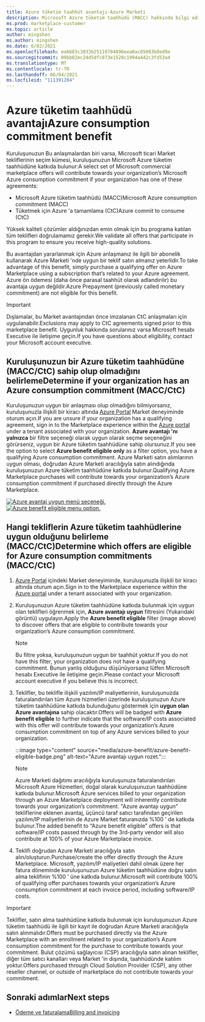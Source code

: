 ```yaml
---
title: Azure tüketim taahhüt avantajı-Azure Marketi
description: Microsoft Azure tüketim taahhüdü (MACC) hakkında bilgi edinin, kuruluşunuzun Azure avantajına uygun olan Azure portal tekliflerini nasıl bulacağını nasıl belirleyebileceğinizi öğrenin.
ms.prod: marketplace-customer
ms.topic: article
author: mingshen
ms.author: mingshen
ms.date: 6/02/2021
ms.openlocfilehash: ea6683c3033b25110784896eea0ac85083b8ed9e
ms.sourcegitcommit: 09bb02ec24d5dfc873e1528c1994a442c3fd53a4
ms.translationtype: MT
ms.contentlocale: tr-TR
ms.lasthandoff: 06/04/2021
ms.locfileid: "111391204"
---
```

# <a name="azure-consumption-commitment-benefit"></a><span data-ttu-id="af79c-103">Azure tüketim taahhüdü avantajı</span><span class="sxs-lookup"><span data-stu-id="af79c-103">Azure consumption commitment benefit</span></span>

<span data-ttu-id="af79c-104">Kuruluşunuzun Bu anlaşmalardan biri varsa, Microsoft ticari Market tekliflerinin seçim kümesi, kuruluşunuzun Microsoft Azure tüketim taahhüdüne katkıda bulunur:</span><span class="sxs-lookup"><span data-stu-id="af79c-104">A select set of Microsoft commercial marketplace offers will contribute towards your organization’s Microsoft Azure consumption commitment if your organization has one of these agreements:</span></span>

- <span data-ttu-id="af79c-105">Microsoft Azure tüketim taahhüdü (MACC)</span><span class="sxs-lookup"><span data-stu-id="af79c-105">Microsoft Azure consumption commitment (MACC)</span></span>
- <span data-ttu-id="af79c-106">Tüketmek için Azure 'a tamamlama (CtC)</span><span class="sxs-lookup"><span data-stu-id="af79c-106">Azure commit to consume (CtC)</span></span>

<span data-ttu-id="af79c-107">Yüksek kaliteli çözümler aldığınızdan emin olmak için bu programa katılan tüm teklifleri doğrulamamız gerekir.</span><span class="sxs-lookup"><span data-stu-id="af79c-107">We validate all offers that participate in this program to ensure you receive high-quality solutions.</span></span>

<span data-ttu-id="af79c-108">Bu avantajdan yararlanmak için Azure anlaşmanız ile ilgili bir abonelik kullanarak Azure Marketi 'nde uygun bir teklif satın almanız yeterlidir.</span><span class="sxs-lookup"><span data-stu-id="af79c-108">To take advantage of this benefit, simply purchase a qualifying offer on Azure Marketplace using a subscription that’s related to your Azure agreement.</span></span> <span data-ttu-id="af79c-109">Azure ön ödemesi (daha önce parasal taahhüt olarak adlandırılır) bu avantaja uygun değildir.</span><span class="sxs-lookup"><span data-stu-id="af79c-109">Azure Prepayment (previously called monetary commitment) are not eligible for this benefit.</span></span>

> [!IMPORTANT]
> <span data-ttu-id="af79c-110">Dışlamalar, bu Market avantajından önce imzalanan CtC anlaşmaları için uygulanabilir.</span><span class="sxs-lookup"><span data-stu-id="af79c-110">Exclusions may apply to CtC agreements signed prior to this marketplace benefit.</span></span> <span data-ttu-id="af79c-111">Uygunluk hakkında sorularınız varsa Microsoft hesabı Executive ile iletişime geçin.</span><span class="sxs-lookup"><span data-stu-id="af79c-111">If you have questions about eligibility, contact your Microsoft account executive.</span></span>

## <a name="determine-if-your-organization-has-an-azure-consumption-commitment-maccctc"></a><span data-ttu-id="af79c-112">Kuruluşunuzun bir Azure tüketim taahhüdüne (MACC/CtC) sahip olup olmadığını belirleme</span><span class="sxs-lookup"><span data-stu-id="af79c-112">Determine if your organization has an Azure consumption commitment (MACC/CtC)</span></span>

<span data-ttu-id="af79c-113">Kuruluşunuzun uygun bir anlaşması olup olmadığını bilmiyorsanız, kuruluşunuzla ilişkili bir kiracı altında [Azure Portal](https://ms.portal.azure.com/#blade/Microsoft_Azure_Marketplace/MarketplaceOffersBlade/selectedMenuItemId/home) Market deneyiminde oturum açın.</span><span class="sxs-lookup"><span data-stu-id="af79c-113">If you are unsure if your organization has a qualifying agreement, sign in to the Marketplace experience within the [Azure portal](https://ms.portal.azure.com/#blade/Microsoft_Azure_Marketplace/MarketplaceOffersBlade/selectedMenuItemId/home) under a tenant associated with your organization.</span></span> <span data-ttu-id="af79c-114">**Azure avantajı 'nı yalnızca** bir filtre seçeneği olarak uygun olarak seçme seçeneğini görürseniz, uygun bir Azure tüketim taahhüdüne sahip olursunuz.</span><span class="sxs-lookup"><span data-stu-id="af79c-114">If you see the option to select **Azure benefit eligible only** as a filter option, you have a qualifying Azure consumption commitment.</span></span> <span data-ttu-id="af79c-115">Azure Marketi satın alımlarının uygun olması, doğrudan Azure Marketi aracılığıyla satın alındığında kuruluşunuzun Azure tüketim taahhüdüne katkıda bulunur.</span><span class="sxs-lookup"><span data-stu-id="af79c-115">Qualifying Azure Marketplace purchases will contribute towards your organization’s Azure consumption commitment if purchased directly through the Azure Marketplace.</span></span>

<span data-ttu-id="af79c-116">[![Azure avantaj uygun menü seçeneği.](media/azure-benefit/azure-benefit-eligible.png)](media/azure-benefit/azure-benefit-eligible.png#lightbox)</span><span class="sxs-lookup"><span data-stu-id="af79c-116">[![Azure benefit eligible menu option.](media/azure-benefit/azure-benefit-eligible.png)](media/azure-benefit/azure-benefit-eligible.png#lightbox)</span></span>

## <a name="determine-which-offers-are-eligible-for-azure-consumption-commitments-maccctc"></a><span data-ttu-id="af79c-117">Hangi tekliflerin Azure tüketim taahhüdlerine uygun olduğunu belirleme (MACC/CtC)</span><span class="sxs-lookup"><span data-stu-id="af79c-117">Determine which offers are eligible for Azure consumption commitments (MACC/CtC)</span></span>

1. <span data-ttu-id="af79c-118">[Azure Portal](https://ms.portal.azure.com/#blade/Microsoft_Azure_Marketplace/MarketplaceOffersBlade/selectedMenuItemId/home) içindeki Market deneyiminde, kuruluşunuzla ilişkili bir kiracı altında oturum açın.</span><span class="sxs-lookup"><span data-stu-id="af79c-118">Sign in to the Marketplace experience within the [Azure portal](https://ms.portal.azure.com/#blade/Microsoft_Azure_Marketplace/MarketplaceOffersBlade/selectedMenuItemId/home) under a tenant associated with your organization.</span></span>
2. <span data-ttu-id="af79c-119">Kuruluşunuzun Azure tüketim taahhüdüne katkıda bulunmak için uygun olan teklifleri öğrenmek için, **Azure avantajı uygun** filtresini (Yukarıdaki görüntü) uygulayın.</span><span class="sxs-lookup"><span data-stu-id="af79c-119">Apply the **Azure benefit eligible** filter (image above) to discover offers that are eligible to contribute towards your organization’s Azure consumption commitment.</span></span>

   > [!NOTE]
   > <span data-ttu-id="af79c-120">Bu filtre yoksa, kuruluşunuzun uygun bir taahhüt yoktur.</span><span class="sxs-lookup"><span data-stu-id="af79c-120">If you do not have this filter, your organization does not have a qualifying commitment.</span></span> <span data-ttu-id="af79c-121">Bunun yanlış olduğunu düşünüyorsanız lütfen Microsoft hesabı Executive ile iletişime geçin.</span><span class="sxs-lookup"><span data-stu-id="af79c-121">Please contact your Microsoft account executive if you believe this is incorrect.</span></span>
 
3. <span data-ttu-id="af79c-122">Teklifler, bu teklifle ilişkili yazılım/IP maliyetlerinin, kuruluşunuzda faturalandırılan tüm Azure hizmetleri üzerinde kuruluşunuzun Azure tüketim taahhüdüne katkıda bulunduğunu göstermek için **uygun olan Azure avantajına** sahip olacaktır.</span><span class="sxs-lookup"><span data-stu-id="af79c-122">Offers will be badged with **Azure benefit eligible** to further indicate that the software/IP costs associated with this offer will contribute towards your organization’s Azure consumption commitment on top of any Azure services billed to your organization.</span></span>

    :::image type="content" source="media/azure-benefit/azure-benefit-eligible-badge.png" alt-text="Azure avantajı uygun rozet.":::

   > [!NOTE]
   > <span data-ttu-id="af79c-124">Azure Marketi dağıtımı aracılığıyla kuruluşunuza faturalandırılan Microsoft Azure Hizmetleri, doğal olarak kuruluşunuzun taahhüdüne katkıda bulunur.</span><span class="sxs-lookup"><span data-stu-id="af79c-124">Microsoft Azure services billed to your organization through an Azure Marketplace deployment will inherently contribute towards your organization’s commitment.</span></span> <span data-ttu-id="af79c-125">"Azure avantajı uygun" tekliflerine eklenen avantaj, üçüncü taraf satıcı tarafından geçirilen yazılım/IP maliyetlerinin de Azure Market faturanızda %100 ' de katkıda bulunur.</span><span class="sxs-lookup"><span data-stu-id="af79c-125">The added benefit to “Azure benefit eligible” offers is that software/IP costs passed through by the 3rd-party vendor will also contribute at 100% of your Azure Marketplace invoice.</span></span>

4. <span data-ttu-id="af79c-126">Teklifi doğrudan Azure Marketi aracılığıyla satın alın/oluşturun.</span><span class="sxs-lookup"><span data-stu-id="af79c-126">Purchase/create the offer directly through the Azure Marketplace.</span></span> <span data-ttu-id="af79c-127">Microsoft, yazılım/IP maliyetleri dahil olmak üzere her fatura döneminde kuruluşunuzun Azure tüketim taahhüdüne doğru satın alma teklifinin %100 ' üne katkıda bulunur.</span><span class="sxs-lookup"><span data-stu-id="af79c-127">Microsoft will contribute 100% of qualifying offer purchases towards your organization’s Azure consumption commitment at each invoice period, including software/IP costs.</span></span>

> [!IMPORTANT]
> <span data-ttu-id="af79c-128">Teklifler, satın alma taahhüdüne katkıda bulunmak için kuruluşunuzun Azure tüketim taahhüdü ile ilgili bir kayıt ile doğrudan Azure Marketi aracılığıyla satın alınmalıdır.</span><span class="sxs-lookup"><span data-stu-id="af79c-128">Offers must be purchased directly via the Azure Marketplace with an enrollment related to your organization’s Azure consumption commitment for the purchase to contribute towards your commitment.</span></span> <span data-ttu-id="af79c-129">Bulut çözümü sağlayıcısı (CSP) aracılığıyla satın alınan teklifler, diğer tüm satıcı kanalları veya Market 'in dışında, taahhüdünde katılım yoktur.</span><span class="sxs-lookup"><span data-stu-id="af79c-129">Offers purchased through Cloud Solution Provider (CSP), any other reseller channel, or outside of marketplace do not contribute towards your commitment.</span></span>

## <a name="next-steps"></a><span data-ttu-id="af79c-130">Sonraki adımlar</span><span class="sxs-lookup"><span data-stu-id="af79c-130">Next steps</span></span>

- [<span data-ttu-id="af79c-131">Ödeme ve faturalama</span><span class="sxs-lookup"><span data-stu-id="af79c-131">Billing and invoicing</span></span>](billing-invoicing.md)
